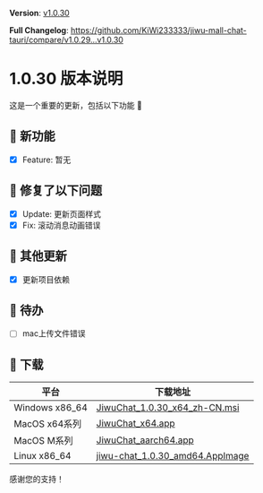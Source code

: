 **Version**: [v1.0.30](https://github.com/KiWi233333/jiwu-mall-chat-tauri/blob/main/.github/releasemd/v1.0.30.md)

**Full Changelog**: <https://github.com/KiWi233333/jiwu-mall-chat-tauri/compare/v1.0.29...v1.0.30>

# 1.0.30 版本说明

这是一个重要的更新，包括以下功能 🧪

## 🔮 新功能

- [x] Feature: 暂无

## 🔨 修复了以下问题

- [x] Update: 更新页面样式
- [x] Fix: 滚动消息动画错误

## 🧿 其他更新

- [x] 更新项目依赖

## 📌 待办

- [ ] mac上传文件错误

## 🧪 下载

| 平台           | 下载地址                                                                                                                                        |
| -------------- | ----------------------------------------------------------------------------------------------------------------------------------------------- |
| Windows x86_64 | [JiwuChat_1.0.30_x64_zh-CN.msi](https://github.com/KiWi233333/jiwu-mall-chat-tauri/releases/download/v1.0.30/JiwuChat_1.0.30_x64_zh-CN.msi)     |
| MacOS x64系列  | [JiwuChat_x64.app](https://github.com/KiWi233333/jiwu-mall-chat-tauri/releases/download/v1.0.30/JiwuChat_x64.app)                               |
| MacOS M系列    | [JiwuChat_aarch64.app](https://github.com/KiWi233333/jiwu-mall-chat-tauri/releases/download/v1.0.30/JiwuChat_aarch64.app)                       |
| Linux x86_64   | [jiwu-chat_1.0.30_amd64.AppImage](https://github.com/KiWi233333/jiwu-mall-chat-tauri/releases/download/v1.0.30/jiwu-chat_1.0.30_amd64.AppImage) |

感谢您的支持！
